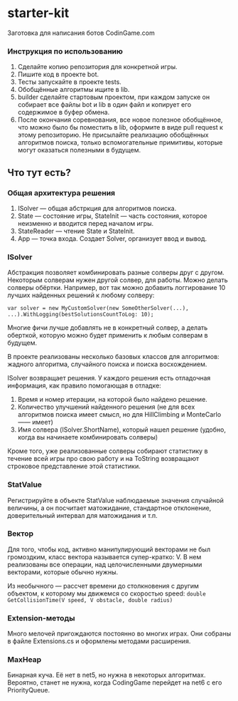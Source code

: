 # starter-kit
Заготовка для написания ботов CodinGame.com

### Инструкция по использованию

1. Сделайте копию репозитория для конкретной игры.
2. Пишите код в проекте bot.
3. Тесты запускайте в проекте tests.
4. Обобщённые алгоритмы ищите в lib.
5. builder сделайте стартовым проектом, при каждом запуске он собирает все файлы bot и lib в один файл и копирует его содержимое в буфер обмена.
6. После окончания соревнования, все новое полезное обобщённое, что можно было бы поместить в lib, оформите в виде pull request к этому репозиторию. 
Не присылайте реализацию обобщённых алгоритмов поиска, только вспомогательные примитивы, которые могут оказаться полезными в будущем.


## Что тут есть?

###  Общая архитектура решения

1. ISolver — общая абстркция для алгоритмов поиска. 
2. State — состояние игры, StateInit — часть состояния, которое неизменно и вводится перед началом игры.
3. StateReader — чтение State и StateInit.
4. App — точка входа. Создает Solver, организует ввод и вывод.

### ISolver

Абстракция позволяет комбинировать разные солверы друг с другом. Некоторым солверам нужен другой солвер, для работы.
Можно делать солверы обёртки. Например, вот так можно добавить логгирование 10 лучших найденных решений к любому солверу:

`var solver = new MyCustomSolver(new SomeOtherSolver(...), ...).WithLogging(bestSolutionsCountToLog: 10);`

Многие фичи лучше добавлять не в конкретный солвер, а делать оберткой, которую можно будет применить к любым солверам в будущем.

В проекте реализованы несколько базовых классов для алгоритмов: жадного алгоритма, случайного поиска и поиска восхождением.

ISolver возвращает решения. У каждого решения есть отладочная информация, как правило помогающая в отладке:

1. Время и номер итерации, на которой было найдено решение.
2. Количество улучшений найденного решения (не для всех алгоритмов поиска имеет смысл, но для HillClimbing и MonteCarlo —— имеет)
3. Имя солвера (ISolver.ShortName), который нашел решение (удобно, когда вы начинаете комбинировать солверы)

Кроме того, уже реализованные солверы собирают статистику в течение всей игры про свою работу и на ToString возвращают строковое представление этой статистики.

### StatValue

Регистрируйте в объекте StatValue наблюдаемые значения случайной величины, а он посчитает матожидание, стандартное отклонение, доверительный интервал для матожидания и т.п.

### Вектор

Для того, чтобы код, активно манипулирующий векторами не был громоздким, класс вектора называется супер-кратко: V.
В нем реализованы все операции, над целочисленными двумерными векторами, которые обычно нужны.

Из необычного — рассчет времени до столкновения с другим объектом, к которому мы движемся со скоростью speed: `double GetCollisionTime(V speed, V obstacle, double radius)`

### Extension-методы

Много мелочей пригождаются постоянно во многих играх. Они собраны в файле Extensions.cs и оформлены методами расширения.

### MaxHeap

Бинарная куча. Её нет в net5, но нужна в некоторых алгоритмах. Вероятно, станет не нужна, когда CodingGame перейдет на net6 с его PriorityQueue.
